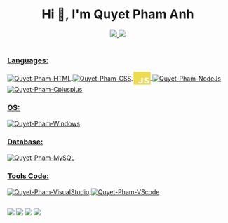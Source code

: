 <h1 align="center">Hi 👋, I'm Quyet Pham Anh</h1>

<div align="center">

</div>

<div align="center">
  <a href="https://github.com/phamanhquyet">
  <img height="180em" src="https://github-readme-stats.vercel.app/api?username=mimiicteam&show_icons=true&theme=dracula&include_all_commits=true&count_private=true"/>
  <img height="180em" src="https://github-readme-stats.vercel.app/api/top-langs/?username=mimiicteam&layout=compact&langs_count=7&theme=dracula"/>
</div>

<div style="display: inline_block"><br>
  <h3 align="left">Languages:</h3>

  <img align="center" alt="Quyet-Pham-HTML" height="30" width="40" src="https://icongr.am/devicon/html5-original.svg?size=128&color=currentColor">
  <img align="center" alt="Quyet-Pham-CSS" height="30" width="40" src="https://icongr.am/devicon/css3-original.svg?size=128&color=currentColor">
  <img align="center" alt="Quyet-Pham-Js" height="30" width="40" src="https://raw.githubusercontent.com/devicons/devicon/master/icons/javascript/javascript-plain.svg">
  <img align="center" alt="Quyet-Pham-NodeJs" height="30" width="40" src="https://cdn.jsdelivr.net/gh/devicons/devicon/icons/dart/dart-original.svg">
  <img align="center" alt="Quyet-Pham-Cplusplus" height="30" width="40" src="https://cdn.jsdelivr.net/gh/devicons/devicon/icons/cplusplus/cplusplus-original.svg">
  <h3 align="left">OS:</h3>
  <img align="center" alt="Quyet-Pham-Windows" height="30" width="40" src="https://cdn.jsdelivr.net/gh/devicons/devicon/icons/windows8/windows8-original.svg">

  <h3 align="left">Database:</h3>
  <img align="center" alt="Quyet-Pham-MySQL" height="30" width="40" src="https://cdn.jsdelivr.net/gh/devicons/devicon/icons/mysql/mysql-original-wordmark.svg">
  <h3 align="left">Tools Code:</h3>
  <img align="center" alt="Quyet-Pham-VisualStudio" height="30" width="40" src="https://icongr.am/devicon/visualstudio-plain.svg?size=128&color=currentColor">
  <img align="center" alt="Quyet-Pham-VScode" height="30" width="40" src="https://cdn.jsdelivr.net/gh/devicons/devicon/icons/vscode/vscode-original-wordmark.svg">

</div>
  
  ##
 
<div> 
 	<a href="https://www.facebook.com/phamanhquyet277" target="_blank"><img src="https://img.shields.io/badge/Facebook-1363DF?style=for-the-badge&logo=facebook&logoColor=white" target="_blank"></a>
  <a href="https://www.instagram.com/quyet.277/" target="_blank"><img src="https://img.shields.io/badge/-Instagram-%23E4405F?style=for-the-badge&logo=instagram&logoColor=white" target="_blank"></a>
  <a href = "mailto:phamanhquyet.work@gmail.com"><img src="https://img.shields.io/badge/-Gmail-%23333?style=for-the-badge&logo=gmail&logoColor=white" target="_blank"></a>
  <a href="https://www.linkedin.com/in/phamanhquyet/" target="_blank"><img src="https://img.shields.io/badge/-LinkedIn-%230077B5?style=for-the-badge&logo=linkedin&logoColor=white" target="_blank"></a> 
 
</div>
